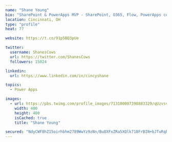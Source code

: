 ```yaml
---
name: "Shane Young"
bio: "SharePoint & PowerApps MVP - SharePoint, O365, Flow, PowerApps consulting? @PowerApps911 | Pure Snark? You found it."
location: Cincinnati, OH
type: "profile"
heat: 77

website: https://t.co/91p5BQ3pUe

twitter:
  username: ShanesCows
  url: https://twitter.com/ShanesCows
  followers: 15024

linkedin:
  url: https://www.linkedin.com/in/cincyshane

topics:
  - Power Apps

images:
  - url: https://pbs.twimg.com/profile_images/713100007398883329/qUzvsvQ3_400x400.jpg
    width: 400
    height: 400
    isCached: true
    title: "Shane Young"

secured: "NdyCWF8hZ15oirhbhm2789WwYz9zNn/Bu8XFxZRa5XQlk718FrBIN+bJTuRqBM+j89pfoc2HtCueaxBDiSfm90Yp4Pw7C29REvscaRqYcOqVbw5ySyhaXqYWkmKIhPsm3CJMkxh2TdWxVlxR4q40hvcF3xwlvjqkY/Bl4SFi/jsKAmn9JQOA8K6aFeVn/oTP2pJCgNYT9YVV355ZT4AbZoyqlPjDGD0aA8z+2NOHQLkIaepqyywJR5tq3x43ddaS7bTc0NOFvqJxeFfXtPz5sU9ZL5LP8eUxmhvvcLkbU3RZ5JC73jMZQ8S+a4iYEimmqwwjIa/PVTpaBa2QrfwK3motoc90q8FJyPJLcS7LxAwHyAZa+v2pZVaIfJzdElMEKOHNlU2GUWzc+EBqbX2gfv+wQqlx0kn5PFqSwJzedmo=;N+SnwIVTPlSnW7QKfGCU+w=="
---
```


